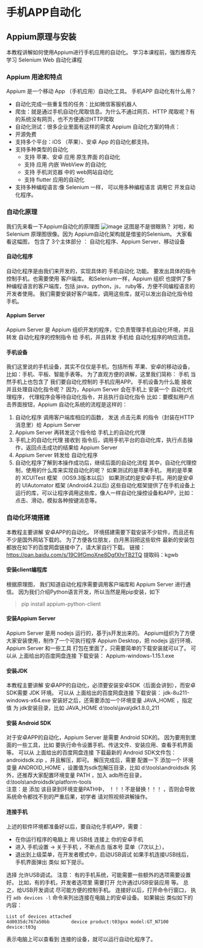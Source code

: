 # 手机APP自动化
## Appium原理与安装
本教程讲解如何使用Appium进行手机应用的自动化。
学习本课程前，强烈推荐先学习 Selenium Web 自动化课程
### Appium 用途和特点
Appium 是一个移动 App （手机应用）自动化工具。
手机APP 自动化有什么用？
- 自动化完成一些重复性的任务：比如微信客服机器人
- 爬虫：就是通过手机自动化爬取信息。为什么不通过网页、HTTP 爬取呢？有的系统没有网页，也不方便通过HTTP爬取
- 自动化测试：很多企业里面有这样的需求
Appium 自动化方案的特点：
- 开源免费
- 支持多个平台：iOS （苹果）、安卓 App 的自动化都支持。
- 支持多种类型的自动化
	- 支持 苹果、安卓 应用 原生界面 的自动化
	- 支持 应用 内嵌 WebView 的自动化
	- 支持 手机浏览器 中的 web网站自动化
	- 支持 flutter 应用的自动化
- 支持多种编程语言:像 Selenium 一样， 可以用多种编程语言 调用它 开发自动化程序。
### 自动化原理
我们先来看一下Appium自动化的原理图
![image](https://user-images.githubusercontent.com/12490550/157184605-ae896722-6ff4-4ba5-9f00-96bd24768ebf.png)
这图是不是很眼熟？
对啦，和Selenium 原理图很像。因为 Appium自动化架构就是借鉴的Selenium。
大家看看这幅图， 包含了 3个主体部分 ： 自动化程序、Appium Server、移动设备
#### 自动化程序
自动化程序是由我们来开发的，实现具体的 手机自动化 功能。
要发出具体的指令控制手机，也需要使用 客户端库。
和Selenium一样，Appium 组织 也提供了多种编程语言的客户端库，包括 java，python，js， ruby等，方便不同编程语言的开发者使用。
我们需要安装好客户端库，调用这些库，就可以发出自动化指令给手机。
#### Appium Server
Appium Server 是 Appium 组织开发的程序，它负责管理手机自动化环境，并且转发 自动化程序的控制指令 给 手机，并且转发 手机给 自动化程序的响应消息。
#### 手机设备
我们这里说的手机设备，其实不仅仅是手机，包括所有 苹果、安卓的移动设备，比如：手机、平板、智能手表等。
为了直观方便的讲解，这里我们简称： 手机
当然手机上也包含了 我们要自动化控制的 手机应用APP。
手机设备为什么能 接收并且处理自动化指令呢？
因为，Appium Server 会在手机上 安装一个 自动化代理程序， 代理程序会等待自动化指令，并且执行自动化指令
比如：要模拟用户点击界面按钮，Appium 自动化系统的流程是这样的：
1. 自动化程序 调用客户端库相应的函数， 发送 点击元素 的指令（封装在HTTP消息里）给 Appium Server
2. Appium Server 再转发这个指令给 手机上的自动化代理
3. 手机上的自动化代理 接收到 指令后，调用手机平台的自动化库，执行点击操作，返回点击成功的结果给 Appium Server
4. Appium Server 转发给 自动化程序
5. 自动化程序了解到本操作成功后，继续后面的自动化流程
其中，自动化代理控制，使用的什么库来实现自动化的呢？
如果测试的是苹果手机， 用的是苹果的 XCUITest 框架 （IOS9.3版本以后）
如果测试的是安卓手机，用的是安卓的 UIAutomator 框架 (Android4.2以后)
这些自动化框架提供了在手机设备上运行的库，可以让程序调用这些库，像人一样自动化操控设备和APP，比如：点击、滑动，模拟各种按键消息等。
### 自动化环境搭建
本教程主要讲解 安卓APP的自动化。
环境搭建需要下载安装不少软件，而且还有不少是国外网站下载的。
为了方便各位朋友，白月黑羽把这些软件 最新的安装包 都放在如下的百度网盘链接中了，请大家自行下载。
链接：https://pan.baidu.com/s/19C9fGmoXne8DgfXhrTB2TQ
提取码：kgwb
#### 安装client编程库
根据原理图， 我们知道自动化程序需要调用客户端库和 Appium Server 进行通信。
因为我们介绍Python语言开发，所以当然是用pip安装，如下
> pip install appium-python-client
#### 安装Appium Server
Appium Server 是用 nodejs 运行的，基于js开发出来的。
Appium组织为了方便大家安装使用，制作了一个可执行程序 Appium Desktop，把 nodejs 运行环境、Appium Server 和一些工具 打包在里面了，只需要简单的下载安装就可以了。
可以从 上面给出的百度网盘连接 下载安装： Appium-windows-1.15.1.exe
#### 安装JDK
本教程主要讲解 安卓APP的自动化，必须要安装安卓SDK（后面会讲到），而安卓SDK需要 JDK 环境。
可以从 上面给出的百度网盘连接 下载安装： jdk-8u211-windows-x64.exe
安装好之后，还需要添加一个环境变量 JAVA_HOME ，指定 值 为 jdk安装目录，比如
JAVA_HOME   d:\tools\java\jdk1.8.0_211
#### 安装 Android SDK
对于安卓APP的自动化，Appium Server 是需要 Android SDK的。
因为要用到里面的一些工具，比如 要执行命令设置手机、传送文件、安装应用、查看手机界面等。
可以从 上面给出的百度网盘连接 下载最新的 Android SDK文件包： androidsdk.zip ，并且解压，即可。
解压完成后，需要 配置一下 添加一个 环境变量 ANDROID_HOME ，设置值为sdk包解压目录，比如 d:\tools\androidsdk
另外，还推荐大家配置环境变量 PATH ，加入 adb所在目录， d:\tools\androidsdk\platform-tools\
注意：是 添加 该目录到环境变量PATH中， ！！！不是替换！！！ ，否则会导致系统命令都找不到的严重后果，初学者 请对照视频讲解操作。
#### 连接手机
上述的软件环境都准备好以后，要自动化手机APP，需要：
- 在你运行程序的电脑上 用 USB线 连接上 你的安卓手机
- 进入 手机设置 -> 关于手机 ，不断点击 版本号 菜单（7次以上），
- 退出到上级菜单，在开发者模式中，启动USB调试
如果手机连接USB线后，手机界面弹出 类似 如下提示。

选择 允许USB调试。
注意：
有的手机系统，可能需要一些额外的选项需要设置好。
比如，有的手机，开发者选项里 需要打开 允许通过USB安装应用 等。
总之，给USB开发调试 尽可能方便的控制手机。
连接好以后，打开命令行窗口， 执行 `adb devices -l` 命令来列出连接在电脑上的安卓设备。
如果输出 类似如下的内容：
```
List of devices attached
4d0035dc767a50bb        device product:t03gxx model:GT_N7100 device:t03g
```
表示电脑上可以查看到 连接的设备，就可以运行自动化程序了。
